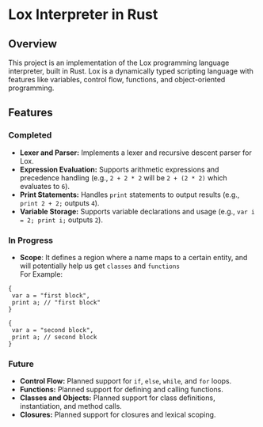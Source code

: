 # Lox Interpreter in Rust

## Overview

This project is an implementation of the Lox programming language interpreter, built in Rust. Lox is a dynamically typed scripting language with features like variables, control flow, functions, and object-oriented programming.

## Features

### Completed

- **Lexer and Parser:** Implements a lexer and recursive descent parser for Lox.
- **Expression Evaluation:** Supports arithmetic expressions and precedence handling (e.g., `2 + 2 * 2` will be `2 + (2 * 2)` which evaluates to `6`).
- **Print Statements:** Handles `print` statements to output results (e.g., `print 2 + 2;` outputs `4`).
- **Variable Storage:** Supports variable declarations and usage (e.g., `var i = 2; print i;` outputs `2`).

### In Progress
- **Scope**: It defines a region where a name maps to a certain entity, and will potentially help us get `classes` and `functions`  
For Example: 
```
{
 var a = "first block",
 print a; // "first block"
}

{
 var a = "second block",
 print a; // second block
}
```
### Future
- **Control Flow:** Planned support for `if`, `else`, `while`, and `for` loops.
- **Functions:** Planned support for defining and calling functions.
- **Classes and Objects:** Planned support for class definitions, instantiation, and method calls.
- **Closures:** Planned support for closures and lexical scoping.

